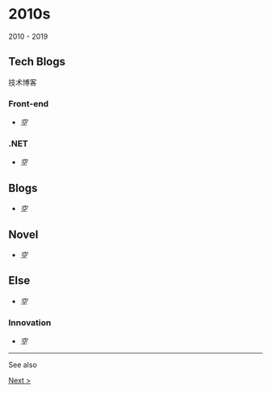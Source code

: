 # 2010s

2010 - 2019

## Tech Blogs

技术博客

### Front-end

- *空*

### .NET

- *空*

## Blogs

- *空*

## Novel

- *空*

## Else

- *空*

### Innovation

- *空*

---

See also

[Next &gt;](../2020)
